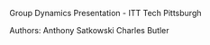 Group Dynamics Presentation - ITT Tech Pittsburgh

Authors: 
    Anthony Satkowski
    Charles Butler
